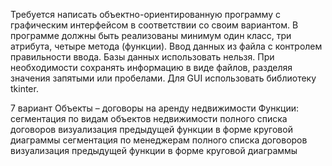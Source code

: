 Требуется написать объектно-ориентированную программу с графическим интерфейсом в соответствии со своим вариантом. 
В программе должны быть реализованы минимум один класс, три атрибута, четыре метода (функции). 
Ввод данных из файла с контролем правильности ввода. 
Базы данных использовать нельзя. При необходимости сохранять информацию в виде файлов, разделяя значения запятыми или пробелами. 
Для GUI использовать библиотеку tkinter.


7 вариант
Объекты – договоры на аренду недвижимости
Функции:	сегментация по видам объектов недвижимости полного списка договоров 
визуализация предыдущей функции в форме круговой диаграммы
сегментация по менеджерам полного списка договоров 
визуализация предыдущей функции в форме круговой диаграммы

